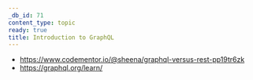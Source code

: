 ```yaml
---
_db_id: 71
content_type: topic
ready: true
title: Introduction to GraphQL
---
```


- https://www.codementor.io/@sheena/graphql-versus-rest-pp19tr6zk
- https://graphql.org/learn/